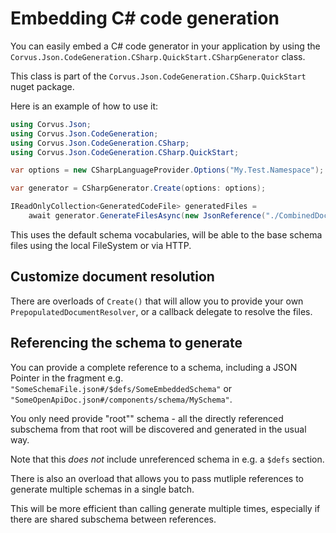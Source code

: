 # Embedding C# code generation

You can easily embed a C# code generator in your application by using the
`Corvus.Json.CodeGeneration.CSharp.QuickStart.CSharpGenerator` class.

This class is part of the `Corvus.Json.CodeGeneration.CSharp.QuickStart` nuget package.

Here is an example of how to use it:

```csharp
using Corvus.Json;
using Corvus.Json.CodeGeneration;
using Corvus.Json.CodeGeneration.CSharp;
using Corvus.Json.CodeGeneration.CSharp.QuickStart;

var options = new CSharpLanguageProvider.Options("My.Test.Namespace");

var generator = CSharpGenerator.Create(options: options);

IReadOnlyCollection<GeneratedCodeFile> generatedFiles =
    await generator.GenerateFilesAsync(new JsonReference("./CombinedDocumentSchema.json"));
```

This uses the default schema vocabularies, will be able to the base schema files using the local FileSystem or via HTTP.

## Customize document resolution

There are overloads of `Create()` that will allow you to provide your own `PrepopulatedDocumentResolver`,
or a callback delegate to resolve the files.

## Referencing the schema to generate

You can provide a complete reference to a schema, including a JSON Pointer in the fragment
e.g. `"SomeSchemaFile.json#/$defs/SomeEmbeddedSchema"` or `"SomeOpenApiDoc.json#/components/schema/MySchema"`.

You only need provide "root"" schema - all the directly referenced subschema from that root will be discovered
and generated in the usual way.

Note that this *does not* include unreferenced schema in e.g. a `$defs` section.

There is also an overload that allows you to pass mutliple references to generate multiple schemas in a single batch.

This will be more efficient than calling generate multiple times, especially if there are shared subschema between references.